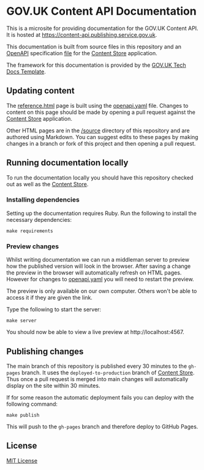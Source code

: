 # GOV.UK Content API Documentation

This is a microsite for providing documentation for the GOV.UK Content API. It
is hosted at https://content-api.publishing.service.gov.uk.

This documentation is built from source files in this repository and an
[OpenAPI][] specification [file][content-store-openapi] for the
[Content Store][content-store] application.

The framework for this documentation is provided by the
[GOV.UK Tech Docs Template][tech-docs-template].

## Updating content

The [reference.html][reference-page] page is built using the
[openapi.yaml][content-store-openapi] file. Changes to content on this page
should be made by opening a pull request against the
[Content Store][content-store] application.

Other HTML pages are in the [/source][source-dir] directory of this repository
and are authored using Markdown. You can suggest edits to these pages by making
changes in a branch or fork of this project and then opening a pull request.

## Running documentation locally

To run the documentation locally you should have this repository checked out
as well as the [Content Store][content-store].

### Installing dependencies

Setting up the documentation requires Ruby. Run the following to install the
necessary dependencies:

```shell
make requirements
```

### Preview changes

Whilst writing documentation we can run a middleman server to preview how the
published version will look in the browser. After saving a change the preview in
the browser will automatically refresh on HTML pages. However for changes to
[openapi.yaml][content-store-openapi] you will need to restart the preview.

The preview is only available on our own computer. Others won't be able to
access it if they are given the link.

Type the following to start the server:

```shell
make server
```

You should now be able to view a live preview at http://localhost:4567.

## Publishing changes

The main branch of this repository is published every 30 minutes to the
`gh-pages` branch. It uses the `deployed-to-production` branch of
[Content Store][content-store]. Thus once a pull request is merged into main
changes will automatically display on the site within 30 minutes.

If for some reason the automatic deployment fails you can deploy with the
following command:

```shell
make publish
```

This will push to the `gh-pages` branch and therefore deploy to GitHub Pages.

## License

[MIT License](LICENCE)

[content-store-openapi]: https://github.com/alphagov/content-store/blob/main/openapi.yaml
[content-store]: https://github.com/alphagov/content-store
[OpenAPI]: https://github.com/OAI/OpenAPI-Specification
[reference-page]: https://content-api.publishing.service.gov.uk/reference.html
[source-dir]: https://github.com/alphagov/govuk-content-api-docs/tree/main/source
[tech-docs-template]: https://github.com/alphagov/tech-docs-template
